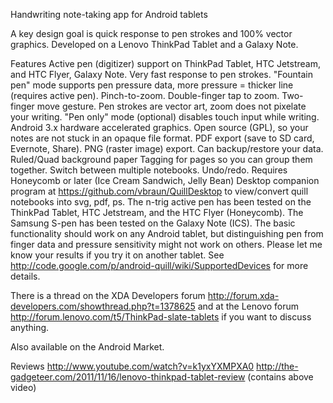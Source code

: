 Handwriting note-taking app for Android tablets

A key design goal is quick response to pen strokes and 100% vector graphics. Developed on a Lenovo ThinkPad Tablet and a Galaxy Note.

Features
Active pen (digitizer) support on ThinkPad Tablet, HTC Jetstream, and HTC Flyer, Galaxy Note.
Very fast response to pen strokes.
"Fountain pen" mode supports pen pressure data, more pressure = thicker line (requires active pen).
Pinch-to-zoom.
Double-finger tap to zoom.
Two-finger move gesture.
Pen strokes are vector art, zoom does not pixelate your writing.
"Pen only" mode (optional) disables touch input while writing.
Android 3.x hardware accelerated graphics.
Open source (GPL), so your notes are not stuck in an opaque file format.
PDF export (save to SD card, Evernote, Share).
PNG (raster image) export.
Can backup/restore your data.
Ruled/Quad background paper
Tagging for pages so you can group them together.
Switch between multiple notebooks.
Undo/redo.
Requires Honeycomb or later (Ice Cream Sandwich, Jelly Bean)
Desktop companion program at https://github.com/vbraun/QuillDesktop to view/convert quill notebooks into svg, pdf, ps.
The n-trig active pen has been tested on the ThinkPad Tablet, HTC Jetstream, and the HTC Flyer (Honeycomb). The Samsung S-pen has been tested on the Galaxy Note (ICS). The basic functionality should work on any Android tablet, but distinguishing pen from finger data and pressure sensitivity might not work on others. Please let me know your results if you try it on another tablet. See http://code.google.com/p/android-quill/wiki/SupportedDevices for more details.

There is a thread on the XDA Developers forum http://forum.xda-developers.com/showthread.php?t=1378625 and at the Lenovo forum http://forum.lenovo.com/t5/ThinkPad-slate-tablets if you want to discuss anything.

Also available on the Android Market.

Reviews
http://www.youtube.com/watch?v=k1yxYXMPXA0
http://the-gadgeteer.com/2011/11/16/lenovo-thinkpad-tablet-review (contains above video)
